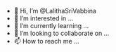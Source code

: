 - 👋 Hi, I’m @LalithaSriVabbina
- 👀 I’m interested in ...
- 🌱 I’m currently learning ...
- 💞️ I’m looking to collaborate on ...
- 📫 How to reach me ...

<!---
LalithaSriVabbina/LalithaSriVabbina is a ✨ special ✨ repository because its `README.md` (this file) appears on your GitHub profile.
You can click the Preview link to take a look at your changes.
--->
